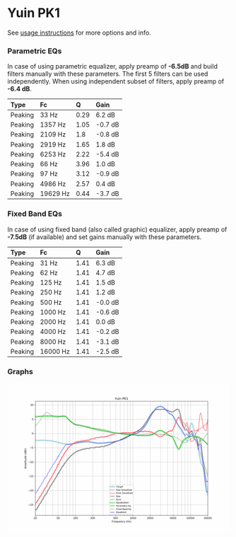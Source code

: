# Yuin PK1
See [usage instructions](https://github.com/jaakkopasanen/AutoEq#usage) for more options and info.

### Parametric EQs
In case of using parametric equalizer, apply preamp of **-6.5dB** and build filters manually
with these parameters. The first 5 filters can be used independently.
When using independent subset of filters, apply preamp of **-6.4 dB**.

| Type    | Fc       |    Q | Gain    |
|:--------|:---------|:-----|:--------|
| Peaking | 33 Hz    | 0.29 | 6.2 dB  |
| Peaking | 1357 Hz  | 1.05 | -0.7 dB |
| Peaking | 2109 Hz  | 1.8  | -0.8 dB |
| Peaking | 2919 Hz  | 1.65 | 1.8 dB  |
| Peaking | 6253 Hz  | 2.22 | -5.4 dB |
| Peaking | 66 Hz    | 3.96 | 1.0 dB  |
| Peaking | 97 Hz    | 3.12 | -0.9 dB |
| Peaking | 4986 Hz  | 2.57 | 0.4 dB  |
| Peaking | 19629 Hz | 0.44 | -3.7 dB |

### Fixed Band EQs
In case of using fixed band (also called graphic) equalizer, apply preamp of **-7.5dB**
(if available) and set gains manually with these parameters.

| Type    | Fc       |    Q | Gain    |
|:--------|:---------|:-----|:--------|
| Peaking | 31 Hz    | 1.41 | 6.3 dB  |
| Peaking | 62 Hz    | 1.41 | 4.7 dB  |
| Peaking | 125 Hz   | 1.41 | 1.5 dB  |
| Peaking | 250 Hz   | 1.41 | 1.2 dB  |
| Peaking | 500 Hz   | 1.41 | -0.0 dB |
| Peaking | 1000 Hz  | 1.41 | -0.6 dB |
| Peaking | 2000 Hz  | 1.41 | 0.0 dB  |
| Peaking | 4000 Hz  | 1.41 | -0.2 dB |
| Peaking | 8000 Hz  | 1.41 | -3.1 dB |
| Peaking | 16000 Hz | 1.41 | -2.5 dB |

### Graphs
![](./Yuin%20PK1.png)